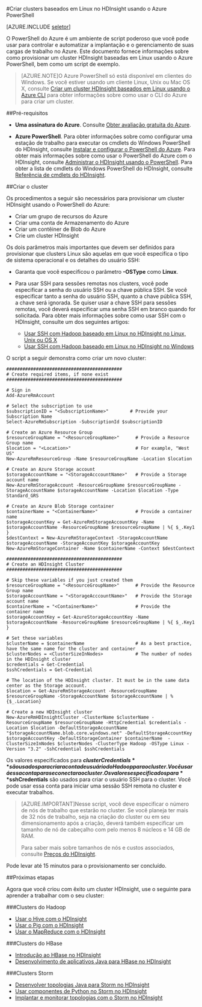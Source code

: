 <properties
   	pageTitle="Criar Hadoop, HBase ou clusters Storm no Linux no HDInsight usando o Azure CLI | Microsoft Azure"
   	description="Aprenda a criar Hadoop, HBase ou Storm em Linux para HDInsight usando o Azure CLI."
   	services="hdinsight"
   	documentationCenter=""
   	authors="nitinme"
   	manager="paulettm"
   	editor="cgronlun"
	tags="azure-portal"/>

<tags
   	ms.service="hdinsight"
   	ms.devlang="na"
   	ms.topic="article"
   	ms.tgt_pltfrm="na"
   	ms.workload="big-data"
   	ms.date="11/16/2015"
   	ms.author="nitinme"/>

#Criar clusters baseados em Linux no HDInsight usando o Azure PowerShell

[AZURE.INCLUDE [seletor](../../includes/hdinsight-create-linux-cluster-selector.md)]

O PowerShell do Azure é um ambiente de script poderoso que você pode usar para controlar e automatizar a implantação e o gerenciamento de suas cargas de trabalho no Azure. Este documento fornece informações sobre como provisionar um cluster HDInsight baseadas em Linux usando o Azure PowerShell, bem como um script de exemplo.

> [AZURE.NOTE]O Azure PowerShell só está disponível em clientes do Windows. Se você estiver usando um cliente Linux, Unix ou Mac OS X, consulte [Criar um cluster HDInsight baseados em Linux usando o Azure CLI](hdinsight-hadoop-create-linux-cluster-azure-cli.md) para obter informações sobre como usar o CLI do Azure para criar um cluster.

##Pré-requisitos

- **Uma assinatura do Azure**. Consulte [Obter avaliação gratuita do Azure](http://azure.microsoft.com/documentation/videos/get-azure-free-trial-for-testing-hadoop-in-hdinsight/).

- __Azure PowerShell__. Para obter informações sobre como configurar uma estação de trabalho para executar os cmdlets do Windows PowerShell do HDInsight, consulte [Instalar e configurar o PowerShell do Azure](../install-configure-powershell.md). Para obter mais informações sobre como usar o PowerShell do Azure com o HDInsight, consulte [Administrar o HDInsight usando o PowerShell](hdinsight-administer-use-powershell.md). Para obter a lista de cmdlets do Windows PowerShell do HDInsight, consulte [Referência de cmdlets do HDInsight](https://msdn.microsoft.com/library/azure/dn858087.aspx).

##Criar o cluster

Os procedimentos a seguir são necessários para provisionar um cluster HDInsight usando o PowerShell do Azure:

- Criar um grupo de recursos do Azure
- Criar uma conta de Armazenamento do Azure
- Criar um contêiner de Blob do Azure
- Crie um cluster HDInsight

Os dois parâmetros mais importantes que devem ser definidos para provisionar que clusters Linux são aquelas em que você especifica o tipo de sistema operacional e os detalhes do usuário SSH:

- Garanta que você especificou o parâmetro **-OSType** como **Linux**.
- Para usar SSH para sessões remotas nos clusters, você pode especificar a senha do usuário SSH ou a chave pública SSH. Se você especificar tanto a senha do usuário SSH, quanto a chave pública SSH, a chave será ignorada. Se quiser usar a chave SSH para sessões remotas, você deverá especificar uma senha SSH em branco quando for solicitada. Para obter mais informações sobre como usar SSH com o HDInsight, consulte um dos seguintes artigos:
    
    * [Usar SSH com Hadoop baseado em Linux no HDInsight no Linux, Unix ou OS X](hdinsight-hadoop-linux-use-ssh-unix.md)
    * [Usar SSH com Hadoop baseado em Linux no HDInsight no Windows](hdinsight-hadoop-linux-use-ssh-windows.md)

O script a seguir demonstra como criar um novo cluster:

    ###########################################
    # Create required items, if none exist
    ###########################################

    # Sign in
    Add-AzureRmAccount

    # Select the subscription to use
    $subscriptionID = "<SubscriptionName>"        # Provide your Subscription Name
    Select-AzureRmSubscription -SubscriptionId $subscriptionID

    # Create an Azure Resource Group
    $resourceGroupName = "<ResourceGroupName>"      # Provide a Resource Group name
    $location = "<Location>"                        # For example, "West US"
    New-AzureRmResourceGroup -Name $resourceGroupName -Location $location

    # Create an Azure Storage account
    $storageAccountName = "<StorageAcccountName>"   # Provide a Storage account name
    New-AzureRmStorageAccount -ResourceGroupName $resourceGroupName -StorageAccountName $storageAccountName -Location $location -Type Standard_GRS

    # Create an Azure Blob Storage container
    $containerName = "<ContainerName>"              # Provide a container name
    $storageAccountKey = Get-AzureRmStorageAccountKey -Name $storageAccountName -ResourceGroupName $resourceGroupName | %{ $_.Key1 }
    $destContext = New-AzureRmStorageContext -StorageAccountName $storageAccountName -StorageAccountKey $storageAccountKey
    New-AzureRmStorageContainer -Name $containerName -Context $destContext

    ###########################################
    # Create an HDInsight Cluster
    ###########################################

    # Skip these variables if you just created them
    $resourceGroupName = "<ResourceGroupName>"      # Provide the Resource Group name
    $storageAccountName = "<StorageAcccountName>"   # Provide the Storage account name
    $containerName = "<ContainerName>"              # Provide the container name
    $storageAccountKey = Get-AzureStorageAccountKey -Name $storageAccountName -ResourceGroupName $resourceGroupName | %{ $_.Key1 }

    # Set these variables
    $clusterName = $containerName           		# As a best practice, have the same name for the cluster and container
    $clusterNodes = <ClusterSizeInNodes>    		# The number of nodes in the HDInsight cluster
    $credentials = Get-Credential
    $sshCredentials = Get-Credential

    # The location of the HDInsight cluster. It must be in the same data center as the Storage account.
    $location = Get-AzureRmStorageAccount -ResourceGroupName $resourceGroupName -StorageAccountName $storageAccountName | %{$_.Location}

    # Create a new HDInsight cluster
    New-AzureRmHDInsightCluster -ClusterName $clusterName -ResourceGroupName $resourceGroupName -HttpCredential $credentials -Location $location -DefaultStorageAccountName "$storageAccountName.blob.core.windows.net" -DefaultStorageAccountKey $storageAccountKey -DefaultStorageContainer $containerName  -ClusterSizeInNodes $clusterNodes -ClusterType Hadoop -OSType Linux -Version "3.2" -SshCredential $sshCredentials

Os valores especificados para **$clusterCredentials** são usados para criar a conta de usuário do Hadoop para o cluster. Você usará essa conta para se conectar ao cluster. Os valores especificados para **$sshCredentials** são usados para criar o usuário SSH para o cluster. Você pode usar essa conta para iniciar uma sessão SSH remota no cluster e executar trabalhos.

> [AZURE.IMPORTANT]Nesse script, você deve especificar o número de nós de trabalho que estarão no cluster. Se você planeja ter mais de 32 nós de trabalho, seja na criação do cluster ou em seu dimensionamento após a criação, deverá também especificar um tamanho de nó de cabeçalho com pelo menos 8 núcleos e 14 GB de RAM.
>
> Para saber mais sobre tamanhos de nós e custos associados, consulte [Preços do HDInsight](https://azure.microsoft.com/pricing/details/hdinsight/).

Pode levar até 15 minutos para o provisionamento ser concluído.

##Próximas etapas

Agora que você criou com êxito um cluster HDInsight, use o seguinte para aprender a trabalhar com o seu cluster:

###Clusters do Hadoop

* [Usar o Hive com o HDInsight](hdinsight-use-hive.md)
* [Usar o Pig com o HDInsight](hdinsight-use-pig.md)
* [Usar o MapReduce com o HDInsight](hdinsight-use-mapreduce.md)

###Clusters do HBase

* [Introdução ao HBase no HDInsight](hdinsight-hbase-tutorial-get-stared-linux.md)
* [Desenvolvimento de aplicativos Java para HBase no HDInsight](hdinsight-hbase-build-java-maven-linux)

###Clusters Storm

* [Desenvolver topologias Java para Storm no HDInsight](hdinsight-storm-develop-java-topology.md)
* [Usar componentes de Python no Storm no HDInsight](hdinsight-storm-develop-python.md)
* [Implantar e monitorar topologias com o Storm no HDInsight](hdinsight-storm-deploy-monitor-topology-linux.md)

<!---HONumber=Nov15_HO4-->